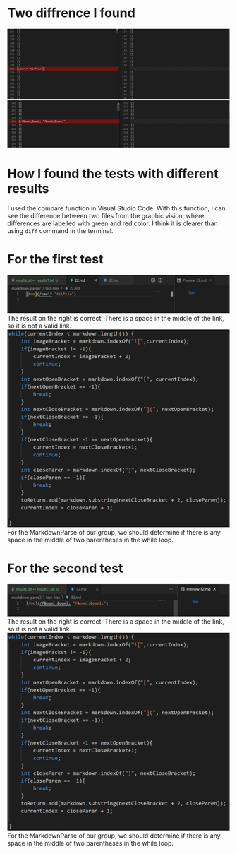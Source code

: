 # **Two diffrence I found**
![diff1](https://github.com/litianqing2887/cse15l-lab-reports/blob/main/comparison1.png?raw=true)
![diff2](https://github.com/litianqing2887/cse15l-lab-reports/blob/main/comparison2.png?raw=true)

# **How I found the tests with different results**
I used the compare function in Visual Studio Code. With this function, I can see the difference between two files from the graphic vision, where differences are labelled with green and red color. I think it is clearer than using `diff` command in the terminal. 

# **For the first test**
![result](https://github.com/litianqing2887/cse15l-lab-reports/blob/main/should1.png?raw=true)
The result on the right is correct. There is a space in the middle of the link, so it is not a valid link. 
![fix1](https://github.com/litianqing2887/cse15l-lab-reports/blob/main/fix1.png?raw=true)
For the MarkdownParse of our group, we should determine if there is any space in the middle of two parentheses in the while loop. 

# **For the second test**
![result](https://github.com/litianqing2887/cse15l-lab-reports/blob/main/should2.png?raw=true)
The result on the right is correct. There is a space in the middle of the link, so it is not a valid link. 
![fix1](https://github.com/litianqing2887/cse15l-lab-reports/blob/main/fix1.png?raw=true)
For the MarkdownParse of our group, we should determine if there is any space in the middle of two parentheses in the while loop. 
